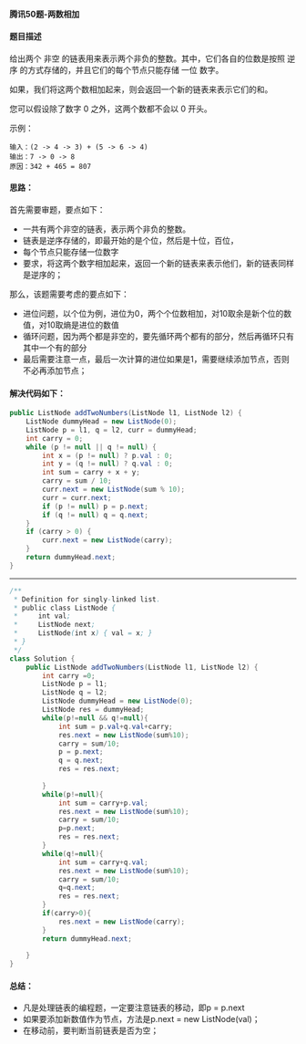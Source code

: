 #### 腾讯50题-两数相加

#### 题目描述

给出两个 非空 的链表用来表示两个非负的整数。其中，它们各自的位数是按照 逆序 的方式存储的，并且它们的每个节点只能存储 一位 数字。

如果，我们将这两个数相加起来，则会返回一个新的链表来表示它们的和。

您可以假设除了数字 0 之外，这两个数都不会以 0 开头。

示例：
```
输入：(2 -> 4 -> 3) + (5 -> 6 -> 4)
输出：7 -> 0 -> 8
原因：342 + 465 = 807
```



#### 思路：

首先需要审题，要点如下：

* 一共有两个非空的链表，表示两个非负的整数。
* 链表是逆序存储的，即最开始的是个位，然后是十位，百位，
* 每个节点只能存储一位数字
* 要求，将这两个数字相加起来，返回一个新的链表来表示他们，新的链表同样是逆序的；

那么，该题需要考虑的要点如下：

* 进位问题，以个位为例，进位为0，两个个位数相加，对10取余是新个位的数值，对10取熵是进位的数值
* 循环问题，因为两个都是非空的，要先循环两个都有的部分，然后再循环只有其中一个有的部分
* 最后需要注意一点，最后一次计算的进位如果是1，需要继续添加节点，否则不必再添加节点；



#### 解决代码如下：

```java
public ListNode addTwoNumbers(ListNode l1, ListNode l2) {
    ListNode dummyHead = new ListNode(0);
    ListNode p = l1, q = l2, curr = dummyHead;
    int carry = 0;
    while (p != null || q != null) {
        int x = (p != null) ? p.val : 0;
        int y = (q != null) ? q.val : 0;
        int sum = carry + x + y;
        carry = sum / 10;
        curr.next = new ListNode(sum % 10);
        curr = curr.next;
        if (p != null) p = p.next;
        if (q != null) q = q.next;
    }
    if (carry > 0) {
        curr.next = new ListNode(carry);
    }
    return dummyHead.next;
}

```

------

```java
/**
 * Definition for singly-linked list.
 * public class ListNode {
 *     int val;
 *     ListNode next;
 *     ListNode(int x) { val = x; }
 * }
 */
class Solution {
    public ListNode addTwoNumbers(ListNode l1, ListNode l2) {
        int carry =0;
        ListNode p = l1;
        ListNode q = l2;
        ListNode dummyHead = new ListNode(0);
        ListNode res = dummyHead;
        while(p!=null && q!=null){
            int sum = p.val+q.val+carry;
            res.next = new ListNode(sum%10);
            carry = sum/10;
            p = p.next;
            q = q.next;
            res = res.next;
                
        }
        while(p!=null){
            int sum = carry+p.val;
            res.next = new ListNode(sum%10);
            carry = sum/10;
            p=p.next;
            res = res.next;
        }
        while(q!=null){
            int sum = carry+q.val;
            res.next = new ListNode(sum%10);
            carry = sum/10;
            q=q.next;
            res = res.next;
        }
        if(carry>0){
            res.next = new ListNode(carry);
        }
        return dummyHead.next;
        
    }
}
```

#### 总结：

* 凡是处理链表的编程题，一定要注意链表的移动，即p = p.next
* 如果要添加新数值作为节点，方法是p.next = new ListNode(val)；
* 在移动前，要判断当前链表是否为空；